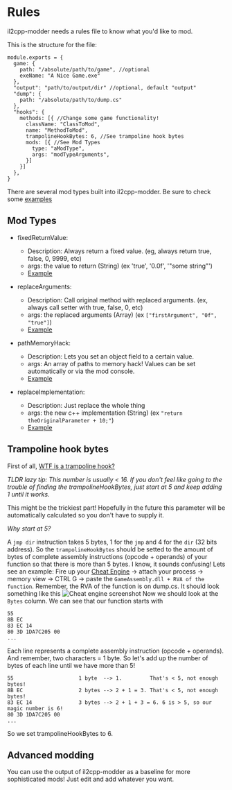# Rules
il2cpp-modder needs a rules file to know what you'd like to mod.

This is the structure for the file:
```
module.exports = {
  game: {
    path: "/absolute/path/to/game", //optional
    exeName: "A Nice Game.exe"
  },
  "output": "path/to/output/dir" //optional, default "output"
  "dump": { 
    path: "/absolute/path/to/dump.cs"
  },
  "hooks": {
    methods: [{ //Change some game functionality!
      className: "ClassToMod",
      name: "MethodToMod",
      trampolineHookBytes: 6, //See trampoline hook bytes
      mods: [{ //See Mod Types
        type: "aModType", 
        args: "modTypeArguments",
      }]
    }]
  },
}
```
There are several mod types built into il2cpp-modder. Be sure to check some [examples](https://github.com/juanmjacobs/il2cpp-modder/tree/main/doc/examples.md)

## Mod Types

- fixedReturnValue: 
  - Description: Always return a fixed value. (eg, always return true, false, 0, 9999, etc)
  - args: the value to return (String) (ex 'true', '0.0f', '"some string"')
  - [Example](https://github.com/juanmjacobs/il2cpp-modder/tree/main/doc/examples.md#fixed-return-value)

- replaceArguments:
  - Description: Call original method with replaced arguments. (ex, always call setter with true, false, 0, etc)
  - args: the replaced arguments (Array) (ex `["firstArgument", "0f", "true"]`)
  - [Example](https://github.com/juanmjacobs/il2cpp-modder/tree/main/doc/examples.md#replace-arguments)

- pathMemoryHack:
  - Description: Lets you set an object field to a certain value.
  - args: An array of paths to memory hack! Values can be set automatically or via the mod console.
  - [Example](https://github.com/juanmjacobs/il2cpp-modder/tree/main/doc/examples.md#path-memory-hack)

- replaceImplementation:
  - Description: Just replace the whole thing
  - args: the new c++ implementation (String) (ex `"return theOriginalParameter + 10;"`)
  - [Example](https://github.com/juanmjacobs/il2cpp-modder/tree/main/doc/examples.md#replace-implementation)

## Trampoline hook bytes
First of all, [WTF is a trampoline hook?](https://stackoverflow.com/a/9336549)

_TLDR lazy tip: This number is usually < 16. If you don't feel like going to the trouble of finding the trampolineHookBytes, just start at 5 and keep adding 1 until it works._

This might be the trickiest part! Hopefully in the future this parameter will be automatically calculated so you don't have to supply it.

_Why start at 5?_

A `jmp dir` instruction takes 5 bytes, 1 for the `jmp` and 4 for the `dir` (32 bits address).
So the `trampolineHookBytes` should be setted to the amount of bytes of complete assembly instructions (opcode + operands) of your function so that there is more than 5 bytes.
I know, it sounds confusing! Lets see an example:
Fire up your [Cheat Engine](https://www.cheatengine.org/downloads.php) -> attach your process -> memory view -> CTRL G -> paste the `GameAssembly.dll + RVA of the function`. Remember, the RVA of the function is on dump.cs.
It should look something like this
![Cheat engine screenshot](https://i.imgur.com/ho5aAuw.png)
Now we should look at the `Bytes` column. We can see that our function starts with
```
55
8B EC
83 EC 14
80 3D 1DA7C205 00
...
```
Each line represents a complete assembly instruction (opcode + operands). And remember, two characters = 1 byte. 
So let's add up the number of bytes of each line until we have more than 5!
```
55                     1 byte  --> 1.         That's < 5, not enough bytes!
8B EC                  2 bytes --> 2 + 1 = 3. That's < 5, not enough bytes!
83 EC 14               3 bytes --> 2 + 1 + 3 = 6. 6 is > 5, so our magic number is 6!
80 3D 1DA7C205 00
...
```
So we set trampolineHookBytes to 6.

## Advanced modding

You can use the output of il2cpp-modder as a baseline for more sophisticated mods! Just edit and add whatever you want.